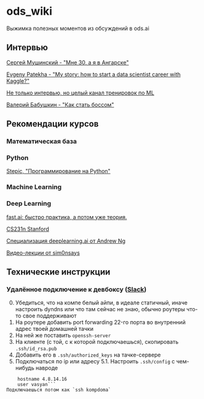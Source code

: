 # ods_wiki
Выжимка полезных моментов из обсуждений в ods.ai

## Интервью

[Сергей Мушинский - "Мне 30, а я в Ангарске"](https://dev.by/news/angarsk-minsk)

[Evgeny Patekha - "My story: how to start a data scientist career with Kaggle?"](https://www.youtube.com/watch?v=X3ljF4kAQ8Y)

[Не только интервью, но целый канал тренировок по ML](https://www.youtube.com/channel/UCeq6ZIlvC9SVsfhfKnSvM9w)

[Валерий Бабушкин - "Как стать боссом"](https://www.youtube.com/watch?v=HuAjBrjWfYI)

## Рекомендации курсов
### Математическая база

### Python
[Stepic, "Программирование на Python"](https://stepik.org/course/67/)

### Machine Learning

### Deep Learning
[fast.ai: быстро практика, а потом уже теория.](http://course.fast.ai/)

[CS231n Stanford](http://cs231n.stanford.edu/)

[Специализация deeplearning.ai от Andrew Ng](https://www.coursera.org/specializations/deep-learning)

[Видео-лекции от sim0nsays](https://www.youtube.com/channel/UCQj_dwbIydi588xrfjWSL5g)

## Технические инструкции
### Удалённое подключение к девбоксу ([Slack](https://opendatascience.slack.com/archives/C1XP769LY/p1537560766000100))
0. Убедиться, что на компе белый айпи, в идеале статичный, иначе настроить dyndns или что там сейчас не знаю, обычно роутеры что-то свое поддерживают
1. На роутере добавить port forwarding 22-го порта во внутренний адрес твоей домашней тачки
2. На ней же поставить `openssh-server`
3. На клиенте (с той, с к которой подключаешься), скопировать `.ssh/id_rsa.pub`
4. Добавить его в `.ssh/authorized_keys` на тачке-сервере
5. Подключаться по ip или адресу
5.1. Настроить `.ssh/config` с чем-нибудь навроде
```Host kompdoma
    hostname 4.8.14.16
    user vasyan```
Подключаешься потом как `ssh kompdoma`
